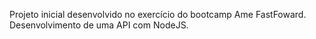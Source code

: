 Projeto inicial desenvolvido no exercício do bootcamp Ame FastFoward.
Desenvolvimento de uma API com NodeJS.